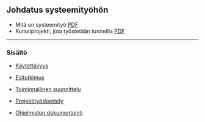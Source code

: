 ## Johdatus systeemityöhön

- Mitä on systeemityö [PDF](../docs/systeemityo_esittely.pdf)
- Kurssiprojekti, jota työstetään tunneilla [PDF](../docs/asunnonvuokraus.pdf)

---
### Sisältö

- [Käytettävyys](kaytettavyys.md)

- [Esitutkimus](esitutkimus.md)

- [Toiminnallinen suunnittelu](toiminnallinen.md)

- [Projektityöskentely](projektityoskentely.md)

- [Ohjelmiston dokumentointi](ohjelmiston_dokumentointi.md)
